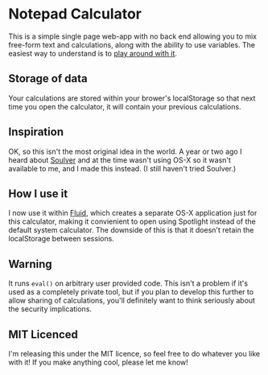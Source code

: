 # Notepad Calculator

This is a simple single page web-app with no back end allowing you to mix free-form text and calculations, along with the ability to use variables. The easiest way to understand is to [play around with it](http://notepadcalculator.com).

## Storage of data

Your calculations are stored within your brower's localStorage so that next time you open the calculator, it will contain your previous calculations.

## Inspiration

OK, so this isn't the most original idea in the world. A year or two ago I heard about [Soulver](http://www.acqualia.com/soulver/) and at the time wasn't using OS-X so it wasn't available to me, and I made this instead. (I still haven't tried Soulver.)

## How I use it

I now use it within [Fluid](http://fluidapp.com/), which creates a separate OS-X application just for this calculator, making it convienient to open using Spotlight instead of the default system calculator. The downside of this is that it doesn't retain the localStorage between sessions.

## Warning

It runs ```eval()``` on arbitrary user provided code. This isn't a problem if it's used as a completely private tool, but if you plan to develop this further to allow sharing of calculations, you'll definitely want to think seriously about the security implications.

## MIT Licenced

I'm releasing this under the MIT licence, so feel free to do whatever you like with it! If you make anything cool, please let me know!

